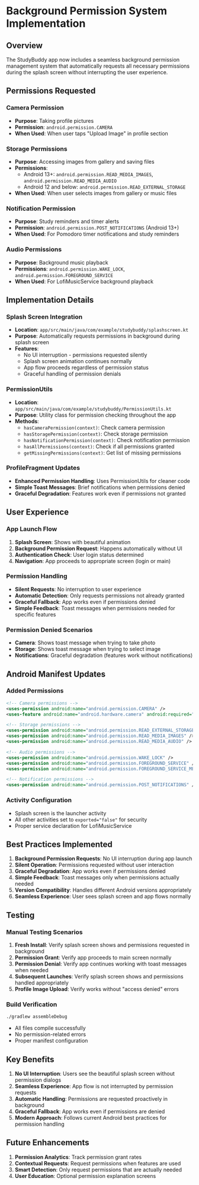# Background Permission System Implementation

## Overview
The StudyBuddy app now includes a seamless background permission management system that automatically requests all necessary permissions during the splash screen without interrupting the user experience.

## Permissions Requested

### Camera Permission
- **Purpose**: Taking profile pictures
- **Permission**: `android.permission.CAMERA`
- **When Used**: When user taps "Upload Image" in profile section

### Storage Permissions
- **Purpose**: Accessing images from gallery and saving files
- **Permissions**: 
  - Android 13+: `android.permission.READ_MEDIA_IMAGES`, `android.permission.READ_MEDIA_AUDIO`
  - Android 12 and below: `android.permission.READ_EXTERNAL_STORAGE`
- **When Used**: When user selects images from gallery or music files

### Notification Permission
- **Purpose**: Study reminders and timer alerts
- **Permission**: `android.permission.POST_NOTIFICATIONS` (Android 13+)
- **When Used**: For Pomodoro timer notifications and study reminders

### Audio Permissions
- **Purpose**: Background music playback
- **Permissions**: `android.permission.WAKE_LOCK`, `android.permission.FOREGROUND_SERVICE`
- **When Used**: For LofiMusicService background playback

## Implementation Details

### Splash Screen Integration
- **Location**: `app/src/main/java/com/example/studybuddy/splashscreen.kt`
- **Purpose**: Automatically requests permissions in background during splash screen
- **Features**:
  - No UI interruption - permissions requested silently
  - Splash screen animation continues normally
  - App flow proceeds regardless of permission status
  - Graceful handling of permission denials

### PermissionUtils
- **Location**: `app/src/main/java/com/example/studybuddy/PermissionUtils.kt`
- **Purpose**: Utility class for permission checking throughout the app
- **Methods**:
  - `hasCameraPermission(context)`: Check camera permission
  - `hasStoragePermission(context)`: Check storage permission
  - `hasNotificationPermission(context)`: Check notification permission
  - `hasAllPermissions(context)`: Check if all permissions granted
  - `getMissingPermissions(context)`: Get list of missing permissions

### ProfileFragment Updates
- **Enhanced Permission Handling**: Uses PermissionUtils for cleaner code
- **Simple Toast Messages**: Brief notifications when permissions denied
- **Graceful Degradation**: Features work even if permissions not granted

## User Experience

### App Launch Flow
1. **Splash Screen**: Shows with beautiful animation
2. **Background Permission Request**: Happens automatically without UI
3. **Authentication Check**: User login status determined
4. **Navigation**: App proceeds to appropriate screen (login or main)

### Permission Handling
- **Silent Requests**: No interruption to user experience
- **Automatic Detection**: Only requests permissions not already granted
- **Graceful Fallback**: App works even if permissions denied
- **Simple Feedback**: Toast messages when permissions needed for specific features

### Permission Denied Scenarios
- **Camera**: Shows toast message when trying to take photo
- **Storage**: Shows toast message when trying to select image
- **Notifications**: Graceful degradation (features work without notifications)

## Android Manifest Updates

### Added Permissions
```xml
<!-- Camera permissions -->
<uses-permission android:name="android.permission.CAMERA" />
<uses-feature android:name="android.hardware.camera" android:required="false" />

<!-- Storage permissions -->
<uses-permission android:name="android.permission.READ_EXTERNAL_STORAGE" android:maxSdkVersion="32" />
<uses-permission android:name="android.permission.READ_MEDIA_IMAGES" />
<uses-permission android:name="android.permission.READ_MEDIA_AUDIO" />

<!-- Audio permissions -->
<uses-permission android:name="android.permission.WAKE_LOCK" />
<uses-permission android:name="android.permission.FOREGROUND_SERVICE" />
<uses-permission android:name="android.permission.FOREGROUND_SERVICE_MEDIA_PLAYBACK" />

<!-- Notification permissions -->
<uses-permission android:name="android.permission.POST_NOTIFICATIONS" />
```

### Activity Configuration
- Splash screen is the launcher activity
- All other activities set to `exported="false"` for security
- Proper service declaration for LofiMusicService

## Best Practices Implemented

1. **Background Permission Requests**: No UI interruption during app launch
2. **Silent Operation**: Permissions requested without user interaction
3. **Graceful Degradation**: App works even if permissions denied
4. **Simple Feedback**: Toast messages only when permissions actually needed
5. **Version Compatibility**: Handles different Android versions appropriately
6. **Seamless Experience**: User sees splash screen and app flows normally

## Testing

### Manual Testing Scenarios
1. **Fresh Install**: Verify splash screen shows and permissions requested in background
2. **Permission Grant**: Verify app proceeds to main screen normally
3. **Permission Denial**: Verify app continues working with toast messages when needed
4. **Subsequent Launches**: Verify splash screen shows and permissions handled appropriately
5. **Profile Image Upload**: Verify works without "access denied" errors

### Build Verification
```bash
./gradlew assembleDebug
```
- All files compile successfully
- No permission-related errors
- Proper manifest configuration

## Key Benefits

1. **No UI Interruption**: Users see the beautiful splash screen without permission dialogs
2. **Seamless Experience**: App flow is not interrupted by permission requests
3. **Automatic Handling**: Permissions are requested proactively in background
4. **Graceful Fallback**: App works even if permissions are denied
5. **Modern Approach**: Follows current Android best practices for permission handling

## Future Enhancements

1. **Permission Analytics**: Track permission grant rates
2. **Contextual Requests**: Request permissions when features are used
3. **Smart Detection**: Only request permissions that are actually needed
4. **User Education**: Optional permission explanation screens 